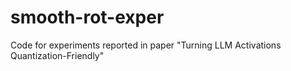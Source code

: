 # smooth-rot-exper
Code for experiments reported in paper "Turning LLM Activations Quantization-Friendly"
